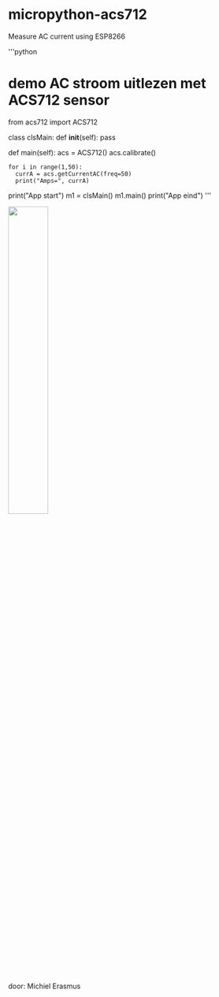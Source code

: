# micropython-acs712
Measure AC current using ESP8266


'''python
# demo AC stroom uitlezen met ACS712 sensor
from acs712 import ACS712

class clsMain:
  def __init__(self):
    pass
  
  def main(self):
    acs = ACS712()
    acs.calibrate()
    
    for i in range(1,50):
      currA = acs.getCurrentAC(freq=50)
      print("Amps=", currA)

print("App start")
m1 = clsMain()
m1.main()
print("App eind")
'''

<img src="https://thesolaruniverse.files.wordpress.com/2019/06/046_hall_fig_01_96_dpi-1.png?w=611&h=489&zoom=2" width="40%" height="40%">

door: Michiel Erasmus
